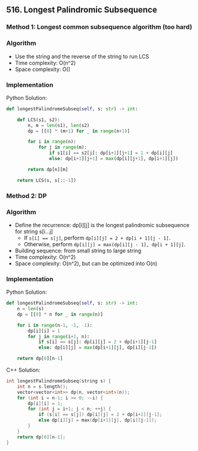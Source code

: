 ## 516. Longest Palindromic Subsequence
### Method 1: Longest common subsequence algorithm (too hard)
### Algorithm
- Use the string and the reverse of the string to run LCS
- Time complexity: O(n^2)
- Space complexity: O()
### Implementation
Python Solution:
```python
def longestPalindromeSubseq(self, s: str) -> int:

    def LCS(s1, s2):
        n, m = len(s1), len(s2)
        dp = [[0] * (m+1) for _ in range(n+1)]

        for i in range(n):
            for j in range(m):
                if s1[i] == s2[j]: dp[i+1][j+1] = 1 + dp[i][j]
                else: dp[i+1][j+1] = max(dp[i][j+1], dp[i+1][j])

        return dp[n][m]

    return LCS(s, s[::-1])
```
### Method 2: DP
### Algorithm
- Define the recurrence: dp[i][j] is the longest palindromic subsequence for string s[i...j]
    - If `s[i] == s[j]`, perform `dp[i][j] = 2 + dp[i + 1][j - 1]`.
    - Otherwise, perform `dp[i][j] = max(dp[i][j - 1], dp[i + 1][j]`.
- Building sequence: from small string to large string
- Time complexity: O(n^2)
- Space complexity: O(n^2), but can be optimized into O(n)
### Implementation
Python Solution:
```python
def longestPalindromeSubseq(self, s: str) -> int:
    n = len(s)
    dp = [[0] * n for _ in range(n)]

    for i in range(n-1, -1, -1):
        dp[i][i] = 1
        for j in range(i+1, n):
            if s[i] == s[j]: dp[i][j] = 2 + dp[i+1][j-1]
            else: dp[i][j] = max(dp[i+1][j], dp[i][j-1])

    return dp[0][n-1]
```
C++ Solution:
```cpp
int longestPalindromeSubseq(string s) {
    int n = s.length();
    vector<vector<int>> dp(n, vector<int>(n));
    for (int i = n-1; i >= 0; --i) {
        dp[i][i] = 1;
        for (int j = i+1; j < n; ++j) {
            if (s[i] == s[j]) dp[i][j] = 2 + dp[i+1][j-1];
            else dp[i][j] = max(dp[i+1][j], dp[i][j-1]);
        }
    }
    return dp[0][n-1];
}
```